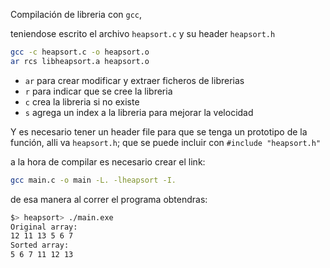 Compilación de libreria con `gcc`,

teniendose escrito el archivo `heapsort.c` y su header `heapsort.h`

```bash
gcc -c heapsort.c -o heapsort.o
ar rcs libheapsort.a heapsort.o
```

- `ar` para crear modificar y extraer ficheros de librerias
- `r` para indicar que se cree la libreria
- `c` crea la libreria si no existe
- `s` agrega un index a la libreria para mejorar la velocidad

Y es necesario tener un header file para que se tenga un prototipo de la función, alli va `heapsort.h`; que se puede incluir con `#include "heapsort.h"`

a la hora de compilar es necesario crear el link:

```bash
gcc main.c -o main -L. -lheapsort -I.
```

de esa manera al correr el programa obtendras:

```bash
$> heapsort> ./main.exe
Original array:
12 11 13 5 6 7
Sorted array:
5 6 7 11 12 13
```